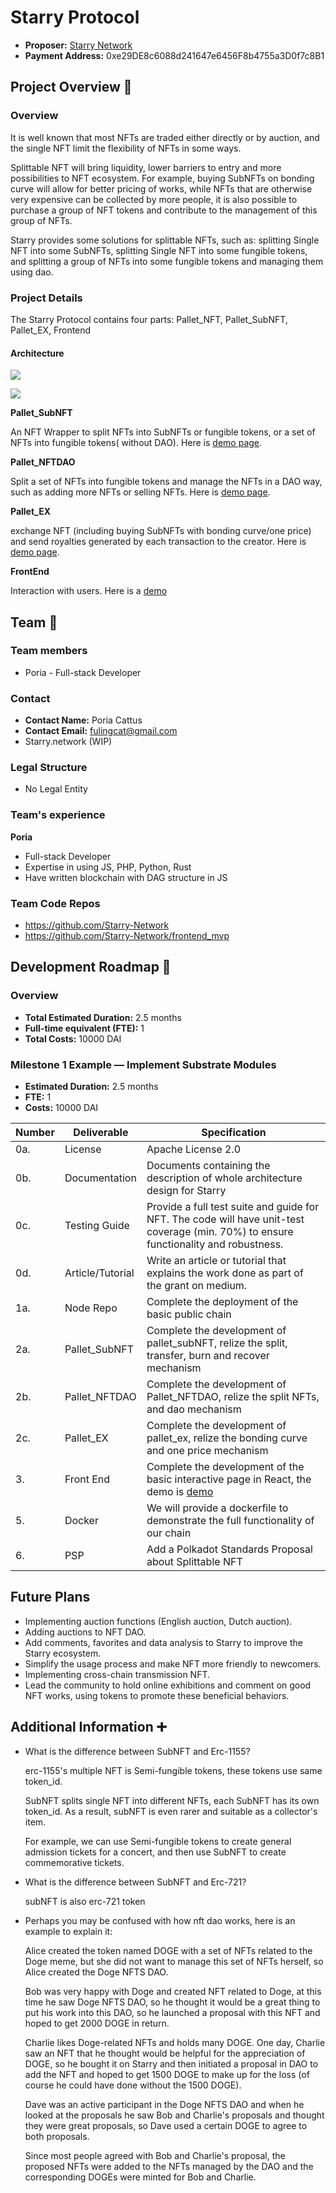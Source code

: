 # Starry Protocol

* **Proposer:** [Starry Network](https://github.com/Starry-Network)
* **Payment Address:** 0xe29DE8c6088d241647e6456F8b4755a3D0f7c8B1

## Project Overview :page_facing_up: 
### Overview

It is well known that most NFTs are traded either directly or by auction, and the single NFT limit the flexibility of NFTs in some ways.

Splittable NFT will bring liquidity, lower barriers to entry and more possibilities to NFT ecosystem. For example, buying SubNFTs on bonding curve will allow for better pricing of works, while NFTs that are otherwise very expensive can be collected by more people, it is also possible to purchase a group of NFT tokens and contribute to the management of this group of NFTs.

Starry provides some solutions for splittable NFTs, such as: splitting Single NFT into some SubNFTs, splitting Single NFT into some fungible tokens, and splitting a group of NFTs into some fungible tokens and managing them using dao.

### Project Details 
The Starry Protocol contains four parts: Pallet_NFT, Pallet_SubNFT, Pallet_EX, Frontend

#### Architecture



![](https://github.com/Starry-Network/frontend_mvp/raw/main/public/images/architecture.png)



![](https://github.com/Starry-Network/frontend_mvp/raw/main/public/images/nft_dao.png)

**Pallet_SubNFT**

An NFT Wrapper to split NFTs into SubNFTs or fungible tokens, or a set of NFTs into fungible tokens( without DAO). Here is [demo page](https://friendly-mclean-d455eb.netlify.app/#/splitNFT).

**Pallet_NFTDAO**

Split a set of NFTs into fungible tokens and manage the NFTs in a DAO way, such as adding more NFTs or selling NFTs. Here is [demo page](https://friendly-mclean-d455eb.netlify.app/#/dao/0).

**Pallet_EX**

exchange NFT (including buying SubNFTs with bonding curve/one price) and send royalties generated by each transaction to the creator. Here is [demo page](https://friendly-mclean-d455eb.netlify.app/#/nft/1).

**FrontEnd**

Interaction with users. Here is a  [demo](https://friendly-mclean-d455eb.netlify.app/#/)

## Team :busts_in_silhouette:

### Team members
* Poria - Full-stack Developer

### Contact
* **Contact Name:** Poria Cattus
* **Contact Email:** fulingcat@gmail.com
* Starry.network (WIP)

### Legal Structure 
* No Legal Entity

### Team's experience
**Poria**

- Full-stack Developer
- Expertise in using JS, PHP, Python, Rust
- Have written blockchain with DAG structure in JS

### Team Code Repos
* https://github.com/Starry-Network
* https://github.com/Starry-Network/frontend_mvp

## Development Roadmap :nut_and_bolt: 

### Overview
* **Total Estimated Duration:** 2.5 months
* **Full-time equivalent (FTE):**  1
* **Total Costs:** 10000 DAI

### Milestone 1 Example — Implement Substrate Modules 
* **Estimated Duration:** 2.5 months
* **FTE:**  1
* **Costs:** 10000 DAI

| Number | Deliverable | Specification |
| ------------- | ------------- | ------------- |
| 0a. | License | Apache License 2.0 |
| 0b. | Documentation | Documents containing the description of whole architecture design for Starry |
| 0c. | Testing Guide | Provide a full test suite and guide for NFT. The code will have unit-test coverage (min. 70%) to ensure functionality and robustness. |
| 0d. | Article/Tutorial | Write an article or tutorial that explains the work done as part of the grant on medium. |
| 1a. | Node Repo | Complete the deployment of the basic public chain |
| 2a. | Pallet_SubNFT | Complete the development of pallet_subNFT, relize the split, transfer, burn and recover mechanism|
| 2b. | Pallet_NFTDAO | Complete the development of Pallet_NFTDAO, relize the split NFTs, and dao mechanism|
| 2c. | Pallet_EX | Complete the development of pallet_ex, relize the bonding curve and one price mechanism|
| 3. | Front End | Complete the development of the basic interactive page in React, the demo is [demo](https://friendly-mclean-d455eb.netlify.app/#/) |
| 5. | Docker | We will provide a dockerfile to demonstrate the full functionality of our chain |
| 6. | PSP | Add a Polkadot Standards Proposal about Splittable NFT |


## Future Plans
- Implementing auction functions (English auction, Dutch auction).
- Adding auctions to NFT DAO.
- Add comments, favorites and data analysis to Starry to improve the Starry ecosystem.
- Simplify the usage process and make NFT more friendly to newcomers.
- Implementing cross-chain transmission NFT.
- Lead the community to hold online exhibitions and comment on good NFT works, using tokens to promote these beneficial behaviors.

## Additional Information :heavy_plus_sign: 

- What is the difference between SubNFT and Erc-1155?

  erc-1155's multiple NFT is Semi-fungible tokens, these tokens use same token_id.

  SubNFT splits single NFT into different NFTs, each SubNFT has its own token_id. As a result, subNFT is even rarer and suitable as a collector's item.

  For example, we can use Semi-fungible tokens to create general admission tickets for a concert, and then use SubNFT to create commemorative tickets.

- What is the difference between SubNFT and Erc-721?

  subNFT is also erc-721 token
  
- Perhaps you may be confused with how nft dao works, here is an example to explain it:

  Alice created the token named DOGE with a set of NFTs related to the Doge meme, but she did not want to manage this set of NFTs herself, so Alice created the Doge NFTS DAO.

  Bob was very happy with Doge and created NFT related to Doge, at this time he saw Doge NFTS DAO, so he thought it would be a great thing to put his work into this DAO, so he launched a proposal with this NFT and hoped to get 2000 DOGE in return.

  Charlie likes Doge-related NFTs and holds many DOGE. One day, Charlie saw an NFT that he thought would be helpful for the appreciation of DOGE, so he bought it on Starry and then initiated a proposal in DAO to add the NFT and hoped to get 1500 DOGE to make up for the loss (of course he could have done without the 1500 DOGE).

  Dave was an active participant in the Doge NFTS DAO and when he looked at the proposals he saw Bob and Charlie's proposals and thought they were great proposals, so Dave used a certain DOGE to agree to both proposals.

  Since most people agreed with Bob and Charlie's proposal, the proposed NFTs were added to the NFTs managed by the DAO and the corresponding DOGEs were minted for Bob and Charlie.

